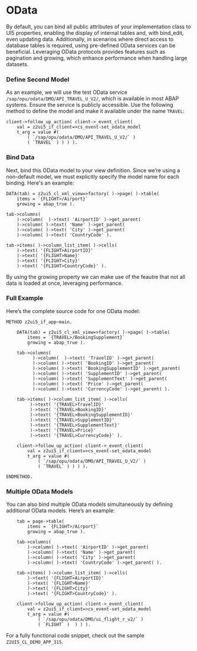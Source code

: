 # OData

By default, you can bind all public attributes of your implementation class to UI5 properties, enabling the display of internal tables and, with bind_edit, even updating data. Additionally, in scenarios where direct access to database tables is required, using pre-defined OData services can be beneficial. Leveraging OData protocols provides features such as pagination and growing, which enhance performance when handling large datasets.

### Define Second Model
As an example, we will use the test OData service `/sap/opu/odata/DMO/API_TRAVEL_U_V2/`, which is available in most ABAP systems. Ensure the service is publicly accessible. Use the following method to define the model and make it available under the name `TRAVEL`:
```abap
client->follow_up_action( client->_event_client(
    val = z2ui5_if_client=>cs_event-set_odata_model
    t_arg = value #(
        ( `/sap/opu/odata/DMO/API_TRAVEL_U_V2/` )
        ( `TRAVEL` ) ) ) ).
```
### Bind Data
Next, bind this OData model to your view definition. Since we’re using a non-default model, we must explicitly specify the model name for each binding. Here's an example:
```abap
DATA(tab) = z2ui5_cl_xml_view=>factory( )->page( )->table(
    items = `{FLIGHT>/Airport}`
    growing = abap_true ).

tab->columns(
    )->column(  )->text( 'AirportID' )->get_parent(
    )->column( )->text( 'Name' )->get_parent(
    )->column( )->text( 'City' )->get_parent(
    )->column( )->text( 'CountryCode' ).
 
tab->items( )->column_list_item( )->cells(
    )->text( '{FLIGHT>AirportID}'
    )->text( '{FLIGHT>Name}'
    )->text( '{FLIGHT>City}'
    )->text( '{FLIGHT>CountryCode}' ).
```
By using the growing property we can make use of the feautre that not all data is loaded at once, leveraging performance.

### Full Example
Here’s the complete source code for one OData model:
```abap
METHOD z2ui5_if_app~main.
  
    DATA(tab) = z2ui5_cl_xml_view=>factory( )->page( )->table(
        items = `{TRAVEL>/BookingSupplement}`
        growing = abap_true ).
 
    tab->columns(
          )->column(  )->text( 'TravelID' )->get_parent(
          )->column( )->text( 'BookingID' )->get_parent(
          )->column( )->text( 'BookingSupplementID' )->get_parent(
          )->column( )->text( 'SupplementID' )->get_parent(
          )->column( )->text( 'SupplementText' )->get_parent(
          )->column( )->text( 'Price' )->get_parent(
          )->column( )->text( 'CurrencyCode' )->get_parent( ).
 
    tab->items( )->column_list_item( )->cells(
         )->text( '{TRAVEL>TravelID}'
         )->text( '{TRAVEL>BookingID}'
         )->text( '{TRAVEL>BookingSupplementID}'
         )->text( '{TRAVEL>SupplementID}'
         )->text( '{TRAVEL>SupplementText}'
         )->text( '{TRAVEL>Price}'
         )->text( '{TRAVEL>CurrencyCode}' ).
 
    client->follow_up_action( client->_event_client(
        val = z2ui5_if_client=>cs_event-set_odata_model
        t_arg = value #(
            ( `/sap/opu/odata/DMO/API_TRAVEL_U_V2/` )
            ( `TRAVEL` ) ) ) ).
 
ENDMETHOD.
```

### Multiple OData Models
You can also bind multiple OData models simultaneously by defining additional OData models. Here’s an example:
```abap
    tab = page->table(
        items = `{FLIGHT>/Airport}`
        growing = abap_true ).
 
    tab->columns(
        )->column( )->text( 'AirportID' )->get_parent(
        )->column( )->text( 'Name' )->get_parent(
        )->column( )->text( 'City' )->get_parent(
        )->column( )->text( 'CountryCode' )->get_parent( ).
 
    tab->items( )->column_list_item( )->cells(
        )->text( '{FLIGHT>AirportID}'
        )->text( '{FLIGHT>Name}'
        )->text( '{FLIGHT>City}'
        )->text( '{FLIGHT>CountryCode}' ).

    client->follow_up_action( client->_event_client(
        val = z2ui5_if_client=>cs_event-set_odata_model
        t_arg = value #(
            ( `/sap/opu/odata/DMO/ui_flight_r_v2/` )
            ( `FLIGHT` )  ) ) ).      
```
For a fully functional code snippet, check out the sample `Z2UI5_CL_DEMO_APP_315`.
